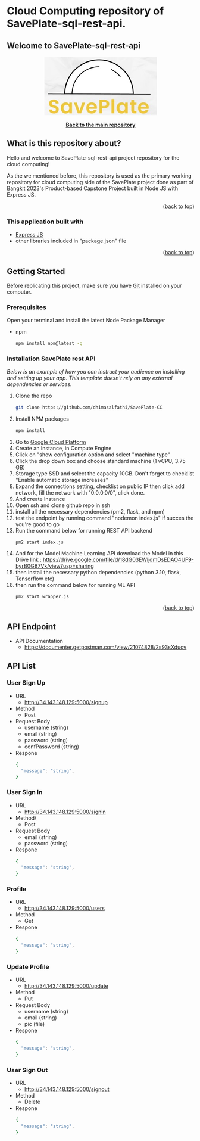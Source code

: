 # Cloud Computing repository of SavePlate-sql-rest-api.
## Welcome to SavePlate-sql-rest-api
<p align="center"> <img src="https://github.com/dhimasalfathi/SavePlate-CC/blob/master/saveplate.jpg?raw=true" /> </p>
<div align="center">
  <p align="center">
    <a href="https://github.com/aldybw/SavePlate-sql-rest-api"><strong>Back to the main repository</strong></a>
  </p>
</div>

## What is this repository about?

Hello and welcome to SavePlate-sql-rest-api project repository for the cloud computing! 

As the we mentioned before, this repository is used as the primary working repository for cloud computing side of the SavePlate project done as part of Bangkit 2023's Product-based Capstone Project built in Node JS with Express JS.

<p align="right">(<a href="#top">back to top</a>)</p>


### This application built with

* [Express JS](https://expressjs.com/)
* other libraries included in "package.json" file

<p align="right">(<a href="#top">back to top</a>)</p>

<!-- GETTING STARTED -->
## Getting Started

Before replicating this project, make sure you have [Git](https://git-scm.com/downloads) installed on your computer.

### Prerequisites

Open your terminal and install the latest Node Package Manager
* npm
  ```sh
  npm install npm@latest -g
  ```

### Installation SavePlate rest API

_Below is an example of how you can instruct your audience on installing and setting up your app. This template doesn't rely on any external dependencies or services._

1. Clone the repo
   ```sh
   git clone https://github.com/dhimasalfathi/SavePlate-CC
   ```
2. Install NPM packages
   ```sh
   npm install
   ```
3. Go to [Google Cloud Platform](https://console.cloud.google.com/)
5. Create an Instance, in Compute Engine
7. Click on "show configuration option and select "machine type"
8. Click the drop down box and choose standard machine (1 vCPU, 3.75 GB)
9. Storage type SSD and select the capacity 10GB. Don't forget to checklist "Enable automatic storage increases"
10. Expand the connections setting, checklist on public IP then click add network, fill the network with "0.0.0.0/0", click done.
11. And create Instance
12. Open ssh and clone github repo in ssh
13. install all the necessary dependencies (pm2, flask, and npm)
14. test the endpoint by running command "nodemon index.js" if succes the you're good to go
15. Run the command below for running REST API backend
    ```
    pm2 start index.js
    ```
17. And for the Model Machine Learning API download the Model in this Drive link : https://drive.google.com/file/d/18dG03EWljdmDsEDAO4UF9-byrB0GB7Vk/view?usp=sharing
19. then install the necessary python dependencies (python 3.10, flask, Tensorflow etc)
20. then run the command below for running ML API
    ```
    pm2 start wrapper.js
    ```
<p align="right">(<a href="#top">back to top</a>)</p>


<!-- API Endpoint -->
## API Endpoint

* API Documentation
    - https://documenter.getpostman.com/view/21074828/2s93sXduov

<!-- API List -->
## API List

### User Sign Up
* URL
    - http://34.143.148.129:5000/signup
* Method
    - Post
* Request Body
    - username (string)
    - email (string)
    - password (string)
    - confPassword (string)
* Respone
    ```sh
  {
      "message": "string",
  }
  ```

### User Sign In
* URL
    - http://34.143.148.129:5000/signin
* Method\
    - Post
* Request Body
    - email (string)
    - password (string)
* Respone
    ```sh
  {
      "message": "string",
  }
  ```

### Profile
* URL
    - http://34.143.148.129:5000/users
* Method
    - Get
* Respone
    ```sh
  {
      "message": "string",
  }
  ```

### Update Profile
* URL
    - http://34.143.148.129:5000/update
* Method
    - Put
* Request Body
    - username (string)
    - email (string)
    - pic (file)
* Respone
    ```sh
  {
      "message": "string",
  }
  ```

### User Sign Out
* URL
    - http://34.143.148.129:5000/signout
* Method
    - Delete
* Respone
    ```sh
  {
      "message": "string",
  }
  ```
